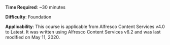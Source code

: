 
**Time Required**: ~30 minutes

**Difficulty**: Foundation

**Applicability**: 
This course is applicable from Alfresco Content Services v4.0 to Latest.
It was written using Alfresco Content Services v6.2 and was last modified on May 11, 2020.

